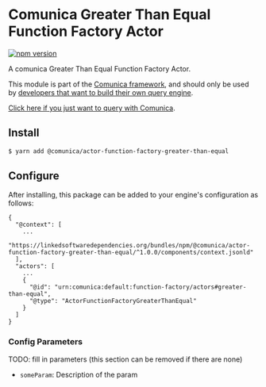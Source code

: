 # Comunica Greater Than Equal Function Factory Actor

[![npm version](https://badge.fury.io/js/%40comunica%2Factor-function-factory-greater-than-equal.svg)](https://www.npmjs.com/package/@comunica/actor-function-factory-greater-than-equal)

A comunica Greater Than Equal Function Factory Actor.

This module is part of the [Comunica framework](https://github.com/comunica/comunica),
and should only be used by [developers that want to build their own query engine](https://comunica.dev/docs/modify/).

[Click here if you just want to query with Comunica](https://comunica.dev/docs/query/).

## Install

```bash
$ yarn add @comunica/actor-function-factory-greater-than-equal
```

## Configure

After installing, this package can be added to your engine's configuration as follows:
```text
{
  "@context": [
    ...
    "https://linkedsoftwaredependencies.org/bundles/npm/@comunica/actor-function-factory-greater-than-equal/^1.0.0/components/context.jsonld"
  ],
  "actors": [
    ...
    {
      "@id": "urn:comunica:default:function-factory/actors#greater-than-equal",
      "@type": "ActorFunctionFactoryGreaterThanEqual"
    }
  ]
}
```

### Config Parameters

TODO: fill in parameters (this section can be removed if there are none)

* `someParam`: Description of the param
